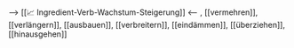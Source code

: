 --> [[📈 Ingredient-Verb-Wachstum-Steigerung]] <--
, [[vermehren]], [[verlängern]], [[ausbauen]], [[verbreitern]], [[eindämmen]], [[überziehen]], [[hinausgehen]]